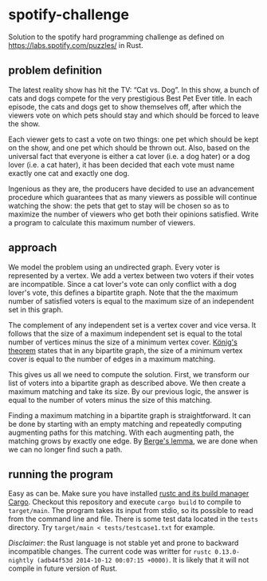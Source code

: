 spotify-challenge
=================
Solution to the spotify hard programming challenge as defined on https://labs.spotify.com/puzzles/ in Rust.

problem definition
------------------
The latest reality show has hit the TV: “Cat vs. Dog”. In this show, a bunch of cats and dogs compete for the very prestigious Best Pet Ever title. In each episode, the cats and dogs get to show themselves off, after which the viewers vote on which pets should stay and which should be forced to leave the show.

Each viewer gets to cast a vote on two things: one pet which should be kept on the show, and one pet which should be thrown out. Also, based on the universal fact that everyone is either a cat lover (i.e. a dog hater) or a dog lover (i.e. a cat hater), it has been decided that each vote must name exactly one cat and exactly one dog.

Ingenious as they are, the producers have decided to use an advancement procedure which guarantees that as many viewers as possible will continue watching the show: the pets that get to stay will be chosen so as to maximize the number of viewers who get both their opinions satisfied. Write a program to calculate this maximum number of viewers.

approach
--------
We model the problem using an undirected graph. Every voter is represented by a vertex. We add a vertex between two voters if their votes are incompatible. Since a cat lover's vote can only conflict with a dog lover's vote, this defines a bipartite graph. Note that the the maximum number of satisfied voters is equal to the maximum size of an independent set in this graph.

The complement of any independent set is a vertex cover and vice versa. It follows that the size of a maximum independent set is equal to the total number of vertices minus the size of a minimum vertex cover. [König's theorem](http://en.wikipedia.org/wiki/K%C3%B6nig%27s_theorem_%28graph_theory%29) states that in any bipartite graph, the size of a minimum vertex cover is equal to the number of edges in a maximum matching.

This gives us all we need to compute the solution. First, we transform our list of voters into a bipartite graph as described above. We then create a maximum matching and take its size. By our previous logic, the answer is equal to the number of voters minus the size of this matching.

Finding a maximum matching in a bipartite graph is straightforward. It can be done by starting with an empty matching and repeatedly computing augmenting paths for this matching. With each augmenting path, the matching grows by exactly one edge. By [Berge's lemma](http://en.wikipedia.org/wiki/Berge%27s_lemma), we are done when we can no longer find such a path.

running the program
-------------------
Easy as can be. Make sure you have installed [rustc and its build manager Cargo](http://www.rust-lang.org/install.html). Checkout this repository and execute `cargo build` to compile to `target/main`. The program takes its input from stdio, so its possible to read from the command line and file. There is some test data located in the `tests` directory. Try `target/main < tests/testcase1.txt` for example.

*Disclaimer*: the Rust language is not stable yet and prone to backward incompatible changes. The current code was writter for `rustc 0.13.0-nightly (adb44f53d 2014-10-12 00:07:15 +0000)`. It is likely that it will not compile in future version of Rust.
